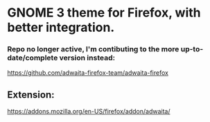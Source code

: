 # GNOME 3 theme for Firefox, with better integration.
### Repo no longer active, I'm contibuting to the more up-to-date/complete version instead:

https://github.com/adwaita-firefox-team/adwaita-firefox

## Extension:

https://addons.mozilla.org/en-US/firefox/addon/adwaita/
